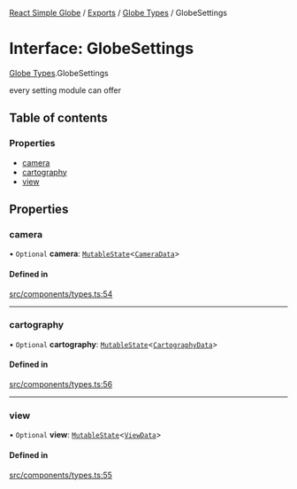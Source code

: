 [React Simple Globe](../README.md) / [Exports](../modules.md) / [Globe Types](../modules/Globe_Types.md) / GlobeSettings

# Interface: GlobeSettings

[Globe Types](../modules/Globe_Types.md).GlobeSettings

every setting module can offer

## Table of contents

### Properties

- [camera](Globe_Types.GlobeSettings.md#camera)
- [cartography](Globe_Types.GlobeSettings.md#cartography)
- [view](Globe_Types.GlobeSettings.md#view)

## Properties

### camera

• `Optional` **camera**: [`MutableState`](../modules/Globe_Types.md#mutablestate)<[`CameraData`](../classes/Globe_Camera_Classes.CameraData.md)\>

#### Defined in

[src/components/types.ts:54](https://github.com/Gaushao/d3-react-globe/blob/d269768/src/components/types.ts#L54)

___

### cartography

• `Optional` **cartography**: [`MutableState`](../modules/Globe_Types.md#mutablestate)<[`CartographyData`](../classes/Globe_Cartography_Classes.CartographyData.md)\>

#### Defined in

[src/components/types.ts:56](https://github.com/Gaushao/d3-react-globe/blob/d269768/src/components/types.ts#L56)

___

### view

• `Optional` **view**: [`MutableState`](../modules/Globe_Types.md#mutablestate)<[`ViewData`](../classes/Globe_View_Classes.ViewData.md)\>

#### Defined in

[src/components/types.ts:55](https://github.com/Gaushao/d3-react-globe/blob/d269768/src/components/types.ts#L55)
